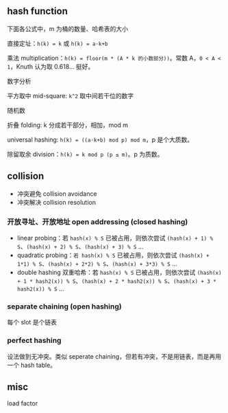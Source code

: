 
## hash function

下面各公式中，m 为桶的数量、哈希表的大小

直接定址：`h(k) = k` 或 `h(k) = a⋅k+b`

乘法 multiplication：`h(k) = floor(m * (A * k 的小数部分))`。常数 A，`0 < A < 1`，Knuth 认为取 0.618... 挺好。

数字分析

平方取中 mid-square: `k^2` 取中间若干位的数字

随机数

折叠 folding: k 分成若干部分，相加，mod m

universal hashing: `h(k) = ((a⋅k+b) mod p) mod m`，p 是个大质数。

除留取余 division：`h(k) = k mod p (p ≤ m)`。p 为质数。



## collision

- 冲突避免 collision avoidance
- 冲突解决 collision resolution

### 开放寻址、开放地址 open addressing (closed hashing)

- linear probing：若 `hash(x) % S` 已被占用，则依次尝试 `(hash(x) + 1) % S`、`(hash(x) + 2) % S`、`(hash(x) + 3) % S` ...
- quadratic probing：`若 hash(x) % S` 已被占用，则依次尝试 `(hash(x) + 1*1) % S`、`(hash(x) + 2*2) % S`、`(hash(x) + 3*3) % S` ...
- double hashing 双重哈希：若 `hash(x) % S` 已被占用，则依次尝试 `(hash(x) + 1 * hash2(x)) % S`、`(hash(x) + 2 * hash2(x)) % S`、`(hash(x) + 3 * hash2(x)) % S` ...

### separate chaining (open hashing)

每个 slot 是个链表

### perfect hashing

设法做到无冲突。类似 seperate chaining，但若有冲突，不是用链表，而是再用一个 hash table。

## misc

load factor
